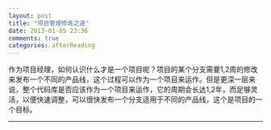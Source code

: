 ```yaml
---
layout: post
title: "项目管理修炼之道"
date: 2013-01-05 23:36
comments: true
categories: afterReading
---
```


作为项目经理，如何认识什么才是一个项目呢？项目的某个分支需要1,2周的修改来发布一个不同的产品线，这个过程可以作为一个项目来运作。但是更深一层来说，整个代码库是否应该作为一个项目来运作，它的周期会长达1,2年，而足够灵活，以便快速调整，可以很快发布一个分支适用于不同的产品线，这个是项目的一个目标。

---
